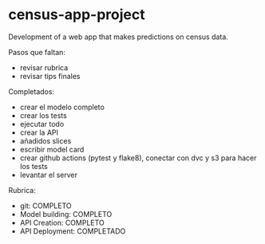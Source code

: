 # census-app-project
Development of a web app that makes predictions on census data. 

Pasos que faltan:
- revisar rubrica
- revisar tips finales

Completados:
- crear el modelo completo
- crear los tests
- ejecutar todo
- crear la API
- añadidos slices
- escribir model card
- crear github actions (pytest y flake8), conectar con dvc y s3 para hacer los tests
- levantar el server

Rubrica:
- git: COMPLETO
- Model building: COMPLETO
- API Creation: COMPLETO
- API Deployment: COMPLETADO
